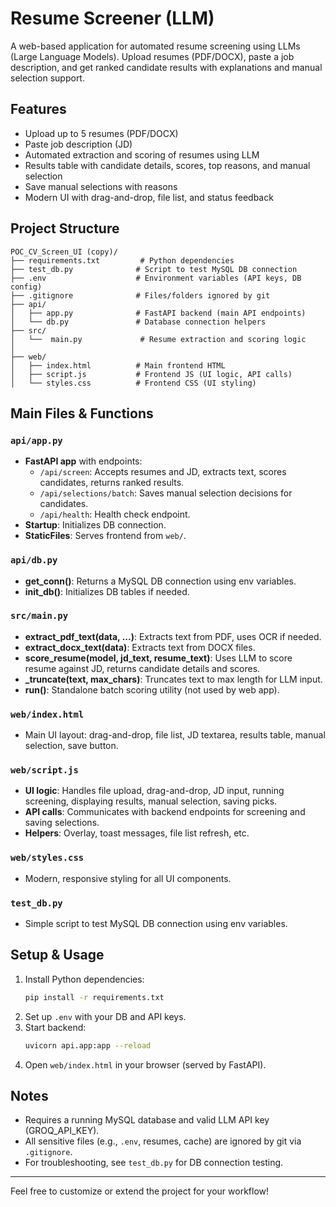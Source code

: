 # Resume Screener (LLM)

A web-based application for automated resume screening using LLMs (Large Language Models). Upload resumes (PDF/DOCX), paste a job description, and get ranked candidate results with explanations and manual selection support.

## Features
- Upload up to 5 resumes (PDF/DOCX)
- Paste job description (JD)
- Automated extraction and scoring of resumes using LLM
- Results table with candidate details, scores, top reasons, and manual selection
- Save manual selections with reasons
- Modern UI with drag-and-drop, file list, and status feedback

## Project Structure

```
POC_CV_Screen_UI (copy)/
├── requirements.txt         # Python dependencies
├── test_db.py              # Script to test MySQL DB connection
├── .env                    # Environment variables (API keys, DB config)
├── .gitignore              # Files/folders ignored by git
├── api/
│   ├── app.py              # FastAPI backend (main API endpoints)
│   └── db.py               # Database connection helpers
├── src/
│   └──  main.py             # Resume extraction and scoring logic
│   
├── web/
│   ├── index.html          # Main frontend HTML
│   ├── script.js           # Frontend JS (UI logic, API calls)
│   └── styles.css          # Frontend CSS (UI styling)
```

## Main Files & Functions

### `api/app.py`
- **FastAPI app** with endpoints:
  - `/api/screen`: Accepts resumes and JD, extracts text, scores candidates, returns ranked results.
  - `/api/selections/batch`: Saves manual selection decisions for candidates.
  - `/api/health`: Health check endpoint.
- **Startup**: Initializes DB connection.
- **StaticFiles**: Serves frontend from `web/`.

### `api/db.py`
- **get_conn()**: Returns a MySQL DB connection using env variables.
- **init_db()**: Initializes DB tables if needed.

### `src/main.py`
- **extract_pdf_text(data, ...)**: Extracts text from PDF, uses OCR if needed.
- **extract_docx_text(data)**: Extracts text from DOCX files.
- **score_resume(model, jd_text, resume_text)**: Uses LLM to score resume against JD, returns candidate details and scores.
- **_truncate(text, max_chars)**: Truncates text to max length for LLM input.
- **run()**: Standalone batch scoring utility (not used by web app).

### `web/index.html`
- Main UI layout: drag-and-drop, file list, JD textarea, results table, manual selection, save button.

### `web/script.js`
- **UI logic**: Handles file upload, drag-and-drop, JD input, running screening, displaying results, manual selection, saving picks.
- **API calls**: Communicates with backend endpoints for screening and saving selections.
- **Helpers**: Overlay, toast messages, file list refresh, etc.

### `web/styles.css`
- Modern, responsive styling for all UI components.

### `test_db.py`
- Simple script to test MySQL DB connection using env variables.

## Setup & Usage
1. Install Python dependencies:
   ```bash
   pip install -r requirements.txt
   ```
2. Set up `.env` with your DB and API keys.
3. Start backend:
   ```bash
   uvicorn api.app:app --reload
   ```
4. Open `web/index.html` in your browser (served by FastAPI).

## Notes
- Requires a running MySQL database and valid LLM API key (GROQ_API_KEY).
- All sensitive files (e.g., `.env`, resumes, cache) are ignored by git via `.gitignore`.
- For troubleshooting, see `test_db.py` for DB connection testing.

---
Feel free to customize or extend the project for your workflow!
